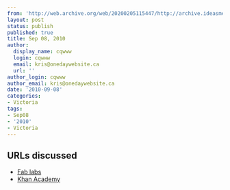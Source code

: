 ```yaml
---
from: 'http://web.archive.org/web/20200205115447/http://archive.ideasmeetings.org/wiki/Sep08,2010'
layout: post
status: publish
published: true
title: Sep 08, 2010
author:
  display_name: cqwww
  login: cqwww
  email: kris@onedaywebsite.ca
  url: ''
author_login: cqwww
author_email: kris@onedaywebsite.ca
date: '2010-09-08'
categories:
- Victoria
tags:
- Sep08
- '2010'
- Victoria
---
```


## URLs discussed

* [Fab labs](http://blog.ted.com/2009/08/11/fab_labs_neil_g/)
* [Khan Academy](http://www.khanacademy.org/)

